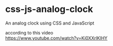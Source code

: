 # css-js-analog-clock  

An analog clock using CSS and JavaScript  

according to this video  
https://www.youtube.com/watch?v=Ki0XXrlKlHY
